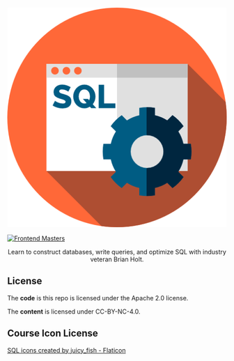 <p align="center"><a href="https://frontendmasters.com/"><img alt="code logo" title="code" src="./public/images/course-icon.png" /></a></p>

[![Frontend Masters](https://static.frontendmasters.com/assets/brand/logos/full.png)][fem]

<p align="center">
  Learn to construct databases, write queries, and optimize SQL with industry veteran Brian Holt.
</p>

## License

The **code** is this repo is licensed under the Apache 2.0 license.

The **content** is licensed under CC-BY-NC-4.0.

[fem]: https://frontendmasters.com/workshops/web-development-v3/

## Course Icon License

<a href="https://www.flaticon.com/free-icons/sql-server" title="sql server icons">SQL icons created by juicy_fish - Flaticon</a>
